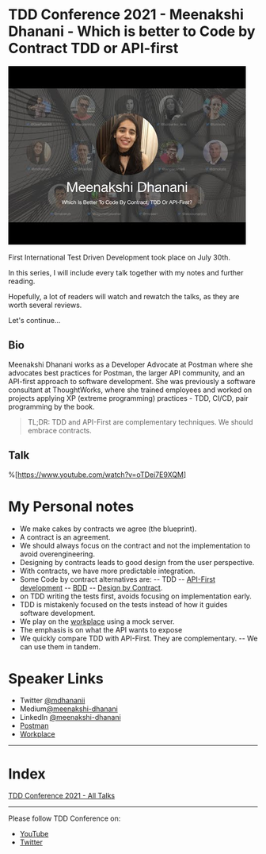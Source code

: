 # TDD Conference 2021 - Meenakshi Dhanani - Which is better to Code by Contract TDD or API-first

![TDD Conference 2021 - Meenakshi Dhanani - Which is better to Code by Contract TDD or API-first](Meenakshi.jpg)

First International Test Driven Development took place on July 30th. 

In this series, I will include every talk together with my notes and further reading.

Hopefully, a lot of readers will watch and rewatch the talks, as they are worth several reviews.

Let's continue...

## Bio 

Meenakshi Dhanani works as a Developer Advocate at Postman where she advocates best practices for Postman, the larger API community, and an API-first approach to software development. She was previously a software consultant at ThoughtWorks, where she trained employees and worked on projects applying XP (extreme programming) practices - TDD, CI/CD, pair programming by the book.
 
> TL;DR: TDD and API-First are complementary techniques. We should embrace contracts.

## Talk

%[https://www.youtube.com/watch?v=oTDei7E9XQM]

# My Personal notes

- We make cakes by contracts we agree (the blueprint).
- A contract is an agreement.
- We should always focus on the contract and not the implementation to avoid overengineering.
- Designing by contracts leads to good design from the user perspective.
- With contracts, we have more predictable integration.
- Some Code by contract alternatives are:
-- TDD
-- [API-First development](https://blog.dreamfactory.com/api-first-the-advantages-of-an-api-first-approach-to-app-development/)
-- [BDD](https://en.wikipedia.org/wiki/Behavior-driven_development)
-- [Design by Contract](https://en.wikipedia.org/wiki/Design_by_contract).
- on TDD writing the tests first, avoids focusing on implementation early.
- TDD is mistakenly focused on the tests instead of how it guides software development.
- We play on the [workplace](https://www.postman.com/devrel/workspace/which-is-better-to-code-by-contract-tdd-or-api-first/overview) using a mock server.
- The emphasis is on what the API wants to expose
- We quickly compare TDD with API-First. They are complementary.
-- We can use them in tandem.

# Speaker Links

- Twitter [@mdhananii](https://twitter.com/mdhananii)
- Medium[@meenakshi-dhanani](https://meenakshi-dhanani.medium.com/)
- LinkedIn [@meenakshi-dhanani](https://www.linkedin.com/in/meenakshi-dhanani/)
- [Postman](https://community.postman.com/t/june-10-which-is-better-to-code-by-contract-tdd-or-api-first/25655/5)
- [Workplace](https://www.postman.com/devrel/workspace/which-is-better-to-code-by-contract-tdd-or-api-first/overview)

* * *

# Index

[TDD Conference 2021 - All Talks](../../TDD%20Conference%202021/TDD%20Conference%202021%20-%20All%20Talks/readme.md)

* * *

Please follow TDD Conference on:

- [YouTube](https://www.youtube.com/channel/UCKn-DadPoyYssfAOMk1LSew)
- [Twitter](https://twitter.com/tddconf)